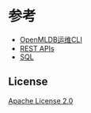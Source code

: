 # 参考

- [OpenMLDB运维CLI](cli.md)
- [REST APIs](rest_api.md)
- [SQL](sql/reference.md)

## License

[Apache License 2.0](https://github.com/4paradigm/HybridSQL-docs/blob/main/LICENSE)

